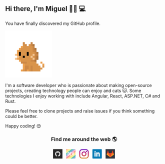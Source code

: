 ## Hi there, I'm Miguel 👋🏼 💻

You have finally discovered my GitHub profile.

<img height="150" src="https://raw.githubusercontent.com/miguelbogota/miguelbogota/master/cat2.gif" alt="gif with funny random cat say thank you.">

I'm a software developer who is passionate about making open-source projects, creating technology people can enjoy and cats 🐱. Some technologies I enjoy working with include Angular, React, ASP.NET, C# and Rust.

Please feel free to clone projects and raise issues if you think something could be better.

Happy coding! 😊


<h3 align="center">Find me around the web 🌎</h3>

<p align='center'>
  <a href="https://github.com/miguelbogota"><img height="30" src="https://raw.githubusercontent.com/miguelbogota/miguelbogota/master/github.png" alt="LinkedIn link to profile"></a>&nbsp;&nbsp;
  <a href="https://dev.to/miguelbogota"><img height="30" src="https://raw.githubusercontent.com/miguelbogota/miguelbogota/master/dev.png" alt="Dev.to link to profile"></a>&nbsp;&nbsp;
  <a href="https://instagram.com/migue_bogota/"><img height="30" src="https://raw.githubusercontent.com/miguelbogota/miguelbogota/master/instagram.jpg" alt="Instagram link to profile"></a>&nbsp;&nbsp;
  <a href="https://linkedin.com/in/miguelbogota"><img height="30" src="https://raw.githubusercontent.com/miguelbogota/miguelbogota/master/linkedin.png" alt="LinkedIn link to profile"></a>&nbsp;&nbsp;
  <a href="https://gitlab.com/miguelbogota"><img height="30" src="https://raw.githubusercontent.com/miguelbogota/miguelbogota/master/gitlab.png" alt="LinkedIn link to profile"></a>
</p>
